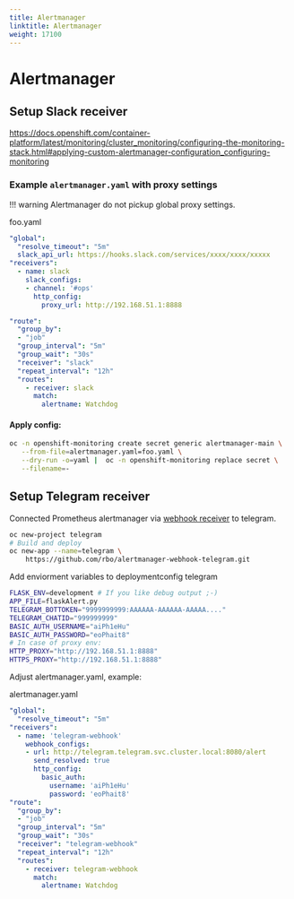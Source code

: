 ```yaml
---
title: Alertmanager
linktitle: Alertmanager
weight: 17100
---
```


# Alertmanager

## Setup Slack receiver

https://docs.openshift.com/container-platform/latest/monitoring/cluster_monitoring/configuring-the-monitoring-stack.html#applying-custom-alertmanager-configuration_configuring-monitoring


### Example `alertmanager.yaml` with proxy settings

!!! warning
    Alertmanager do not pickup global proxy settings.

foo.yaml
```yaml
"global":
  "resolve_timeout": "5m"
  slack_api_url: https://hooks.slack.com/services/xxxx/xxxx/xxxxx
"receivers":
  - name: slack
    slack_configs:
    - channel: '#ops'
      http_config:
        proxy_url: http://192.168.51.1:8888

"route":
  "group_by":
  - "job"
  "group_interval": "5m"
  "group_wait": "30s"
  "receiver": "slack"
  "repeat_interval": "12h"
  "routes":
    - receiver: slack
      match:
        alertname: Watchdog

```

#### Apply config:

```bash
oc -n openshift-monitoring create secret generic alertmanager-main \
   --from-file=alertmanager.yaml=foo.yaml \
   --dry-run -o=yaml |  oc -n openshift-monitoring replace secret \
   --filename=-
```

## Setup Telegram receiver

Connected Prometheus alertmanager via [webhook receiver](https://prometheus.io/docs/alerting/configuration/#webhook_config) to telegram.

```bash
oc new-project telegram
# Build and deploy
oc new-app --name=telegram \
    https://github.com/rbo/alertmanager-webhook-telegram.git
```

Add enviorment variables to deploymentconfig telegram

```bash
FLASK_ENV=development # If you like debug output ;-)
APP_FILE=flaskAlert.py
TELEGRAM_BOTTOKEN="9999999999:AAAAAA-AAAAAA-AAAAA...."
TELEGRAM_CHATID="999999999"
BASIC_AUTH_USERNAME="aiPh1eHu"
BASIC_AUTH_PASSWORD="eoPhait8"
# In case of proxy env:
HTTP_PROXY="http://192.168.51.1:8888"
HTTPS_PROXY="http://192.168.51.1:8888"
```

Adjust alertmanager.yaml, example:

alertmanager.yaml
```yaml
"global":
  "resolve_timeout": "5m"
"receivers":
  - name: 'telegram-webhook'
    webhook_configs:
    - url: http://telegram.telegram.svc.cluster.local:8080/alert
      send_resolved: true
      http_config:
        basic_auth:
          username: 'aiPh1eHu'
          password: 'eoPhait8'
"route":
  "group_by":
  - "job"
  "group_interval": "5m"
  "group_wait": "30s"
  "receiver": "telegram-webhook"
  "repeat_interval": "12h"
  "routes":
    - receiver: telegram-webhook
      match:
        alertname: Watchdog

```
